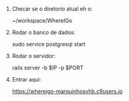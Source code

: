 1. Checar se o diretorio atual eh o:
    
    ~/workspace/WhereIGo

2. Rodar o banco de dados:
    
    sudo service postgresql start 

2. Rodar o servidor:

    rails server -b $IP -p $PORT

3. Entrar aqui:

    https://whereigo-marquinhosvhb.c9users.io

